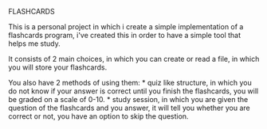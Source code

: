 FLASHCARDS

This is a personal project in which i create a simple implementation of a flashcards program, i've created this in order to have a simple tool that helps me study.

It consists of 2 main choices, in which you can create or read a file, in which you will store your flashcards.

You also have 2 methods of using them:
	* quiz like structure, in which you do not know if your answer is correct until you finish the flashcards, you will be graded on a scale of 0-10.
	* study session, in which you are given the question of the flashcards and you answer, it will tell you whether you are correct or not, you have an option to skip the question.
